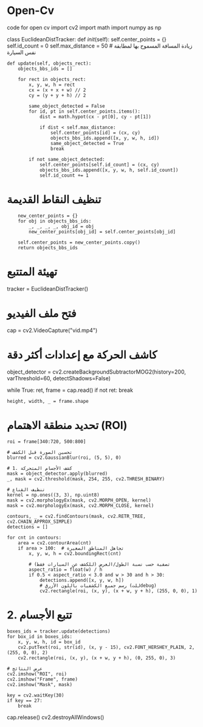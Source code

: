 # Open-Cv
code for open cv
import cv2
import math
import numpy as np




class EuclideanDistTracker:
    def _init_(self):
        self.center_points = {}
        self.id_count = 0
        self.max_distance = 50  # زيادة المسافة المسموح بها لمطابقة نفس السيارة

    def update(self, objects_rect):
        objects_bbs_ids = []

        for rect in objects_rect:
            x, y, w, h = rect
            cx = (x + x + w) // 2
            cy = (y + y + h) // 2

            same_object_detected = False
            for id, pt in self.center_points.items():
                dist = math.hypot(cx - pt[0], cy - pt[1])

                if dist < self.max_distance:
                    self.center_points[id] = (cx, cy)
                    objects_bbs_ids.append([x, y, w, h, id])
                    same_object_detected = True
                    break

            if not same_object_detected:
                self.center_points[self.id_count] = (cx, cy)
                objects_bbs_ids.append([x, y, w, h, self.id_count])
                self.id_count += 1
 # تنظيف النقاط القديمة
        new_center_points = {}
        for obj in objects_bbs_ids:
            _, _, _, _, obj_id = obj
            new_center_points[obj_id] = self.center_points[obj_id]

        self.center_points = new_center_points.copy()
        return objects_bbs_ids


# تهيئة المتتبع
tracker = EuclideanDistTracker()

# فتح ملف الفيديو
cap = cv2.VideoCapture("vid.mp4")

# كاشف الحركة مع إعدادات أكثر دقة
object_detector = cv2.createBackgroundSubtractorMOG2(history=200, varThreshold=60, detectShadows=False)

while True:
    ret, frame = cap.read()
    if not ret:
        break

    height, width, _ = frame.shape
 # تحديد منطقة الاهتمام (ROI)
    roi = frame[340:720, 500:800]

    # تحسين الصورة قبل الكشف
    blurred = cv2.GaussianBlur(roi, (5, 5), 0)

    # 1. كشف الأجسام المتحركة
    mask = object_detector.apply(blurred)
    _, mask = cv2.threshold(mask, 254, 255, cv2.THRESH_BINARY)

    # تنظيف القناع
    kernel = np.ones((3, 3), np.uint8)
    mask = cv2.morphologyEx(mask, cv2.MORPH_OPEN, kernel)
    mask = cv2.morphologyEx(mask, cv2.MORPH_CLOSE, kernel)

    contours, _ = cv2.findContours(mask, cv2.RETR_TREE, cv2.CHAIN_APPROX_SIMPLE)
    detections = []

    for cnt in contours:
        area = cv2.contourArea(cnt)
        if area > 100:  # تجاهل المناطق الصغيرة
            x, y, w, h = cv2.boundingRect(cnt)

            # تصفية حسب نسبة الطول/العرض (للكشف عن السيارات فقط)
            aspect_ratio = float(w) / h
            if 0.5 < aspect_ratio < 3.0 and w > 30 and h > 30:
                detections.append([x, y, w, h])
                # رسم جميع الكشفيات باللون الأزرق (للتdebug)
                cv2.rectangle(roi, (x, y), (x + w, y + h), (255, 0, 0), 1)
 # 2. تتبع الأجسام
    boxes_ids = tracker.update(detections)
    for box_id in boxes_ids:
        x, y, w, h, id = box_id
        cv2.putText(roi, str(id), (x, y - 15), cv2.FONT_HERSHEY_PLAIN, 2, (255, 0, 0), 2)
        cv2.rectangle(roi, (x, y), (x + w, y + h), (0, 255, 0), 3)

    # عرض النتائج
    cv2.imshow("ROI", roi)
    cv2.imshow("Frame", frame)
    cv2.imshow("Mask", mask)

    key = cv2.waitKey(30)
    if key == 27:
        break

cap.release()
cv2.destroyAllWindows()
